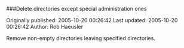 ###Delete directories except special administration ones

Originally published: 2005-10-20 00:26:42
Last updated: 2005-10-20 00:26:42
Author: Rob Haeusler

Remove non-empty directories leaving specified directories.
